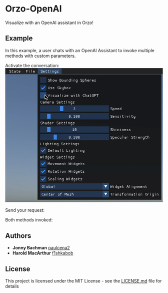 # Orzo-OpenAI
Visualize with an OpenAI assistant in Orzo!

## Example
In this example, a user chats with an OpenAI Assistant to invoke multiple methods with custom parameters. 

Activate the conversation:
![ChatBox](https://github.com/InsightCenterNoodles/Orzo-OpenAI/blob/main/Orzo_chatbox.png)

Send your request:

Both methods invoked:


## Authors

* **Jonny Bachman**  [paulcena2](https://github.com/paulcena2)
* **Harold MacArthur**  [f1shkabob](https://github.com/f1shkabob)

## License

This project is licensed under the MIT License - see the [LICENSE.md](LICENSE.md) file for details
